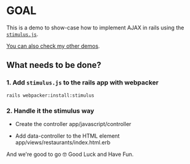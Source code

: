 # GOAL

This is a demo to show-case how to implement AJAX in rails  using the [`stimulus.js`](https://stimulusjs.org/).

[You can also check my other demos](https://github.com/andrerferrer/dedemos/blob/master/README.md#ded%C3%A9mos).

## What needs to be done?

### 1. Add `stimulus.js` to the rails app with webpacker
```
rails webpacker:install:stimulus
```

### 2.  Handle it the stimulus way

- Create the controller
app/javascript/controller

- Add data-controller to the HTML element
app/views/restaurants/index.html.erb





And we're good to go 🤓
Good Luck and Have Fun.
